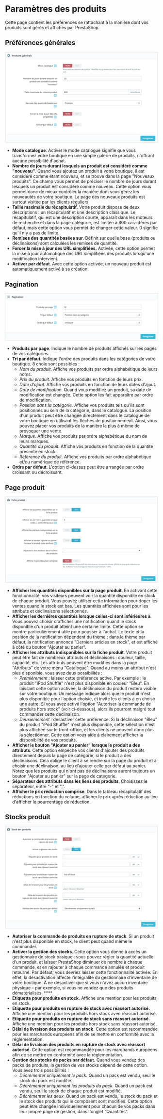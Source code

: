 # Paramètres des produits

Cette page contient les préférences se rattachant à la manière dont vos produits sont gérés et affichés par PrestaShop.

## Préférences générales <a id="Parametresdesproduits-Pr&#xE9;f&#xE9;rencesg&#xE9;n&#xE9;rales"></a>

![](../../../.gitbook/assets/64225331.png)

* **Mode catalogue**. Activer le mode catalogue signifie que vous transformez votre boutique en une simple galerie de produits, n'offrant aucune possibilité d'achat.
* **Nombre de jours durant lesquels un produit est considéré comme "nouveau"**. Quand vous ajoutez un produit à votre boutique, il est considéré comme étant nouveau, et se trouve dans la page "Nouveaux produits". Ce champ vous permet de préciser le nombre de jours durant lesquels un produit est considéré comme nouveau. Cette option vous permet donc de mieux contrôler la manière dont vous gérez les nouveautés de votre boutique. La page des nouveaux produits est surtout visitée par les clients réguliers.
* **Taille maximale du récapitulatif**. Votre produit dispose de deux descriptions : un récapitulatif et une description classique. Le récapitulatif, qui est une description courte, apparaît dans les moteurs de recherche et dans la page catégorie, est limitée à 800 caractères par défaut, mais cette option vous permet de changer cette valeur. 0 signifie qu'il n'y a pas de limite.
* **Remises des quantités basées sur**. Définit sur quelle base \(produits ou déclinaisons\) sont calculées les remises de quantité.
* **Forcer la mise à jour des URL simplifiées.** Activée, cette option permet la mise à jour automatique des URL simplifiées des produits lorsqu'une modification intervient.
* **Activer par défaut**. Avec cette option activée, un nouveau produit est automatiquement activé à sa création.

## Pagination <a id="Parametresdesproduits-Pagination"></a>

![](../../../.gitbook/assets/64225332.png)

* **Produits par page**. Indique le nombre de produits affichés sur les pages de vos catégories.
* **Tri par défaut**. Indique l'ordre des produits dans les catégories de votre boutique. 8 choix sont possibles : 
  * _Nom du produit._ Affiche vos produits par ordre alphabétique de leurs noms.
  * _Prix du produit._ Affiche vos produits en fonction de leurs prix.
  * _Date d'ajout._ Affiche vos produits en fonction de leurs dates d'ajout.
  * _Date de modification._ Quand vous modifiez un produit, sa date de modification est changée. Cette option les fait apparaître par ordre de modification.
  * _Position dans la catégorie._ Affiche vos produits tels qu'ils sont positionnés au sein de la catégorie, dans le catalogue. La position d'un produit peut être changée directement dans le catalogue de votre boutique en utilisant les flèches de positionnement. Ainsi, vous pouvez placer vos produits de la manière la plus à même de provoquer une vente.
  * _Marque._ Affiche vos produits par ordre alphabétique du nom de leurs marques.
  * _Quantité du produit._ Affiche vos produits en fonction de la quantité présente en stock.
  * _Référence du produit._ Affiche vos produits par ordre alphabétique et/ou numérique de référence.
* **Ordre par défaut**. L'option ci-dessus peut être arrangée par ordre croissant ou décroissant.

## Page produit <a id="Parametresdesproduits-Pageproduit"></a>

![](../../../.gitbook/assets/64225333.png)

* **Afficher les quantités disponibles sur la page produit**. En activant cette fonctionnalité, vos visiteurs peuvent voir la quantité disponible en stock de chaque produit. Vous pouvez utiliser cette information pour doper les ventes quand le stock est bas. Les quantités affichées sont pour les attributs et déclinaisons sélectionnés.
* **Afficher les dernières quantités lorsque celles-ci sont inférieures à**. Vous pouvez choisir d'afficher une notification quand le stock disponible d'un produit atteint une certaine limite. Cette option se montre particulièrement utile pour pousser à l'achat. Le texte et la position de la notification dépendent du thème ; dans le thème par défaut, la notification annonce "Derniers articles en stock", et est affiché à côté du bouton "Ajouter au panier".
* **Afficher les attributs indisponibles sur la fiche produit**. Votre produit peut être fait de nombreux attributs et déclinaisons : couleur, taille, capacité, etc. Les attributs peuvent être modifiés dans la page "Attributs" de votre menu "Catalogue". Quand au moins un attribut n'est plus disponible, vous avez deux possibilités :
  * _Premièrement :_ laisser cette préférence active. Par exemple : le produit "iPod Shuffle" n'est plus disponible en couleur "Bleu". En laissant cette option activée, la déclinaison du produit restera visible sur votre boutique. Un message indique alors que le produit n'est plus disponible pour l'option choisie, et invite les clients à en choisir une autre. Si vous avez activé l'option "Autoriser la commande de produits hors stock" \(voir ci-dessous\), alors ils pourront malgré tout commander cette déclinaison.
  * _Deuxièmement :_ désactiver cette préférence. Si la déclinaison "Bleu" du produit "iPod Shuffle" n'est plus disponible, cette sélection n'est plus affichée sur le front-office, et les clients ne peuvent donc plus la sélectionner. Cette option vous aide à clairement afficher la disponibilité de vos produits.
* **Afficher le bouton "Ajouter au panier" lorsque le produit a des attributs**. Cette option empêche vos clients d'ajouter des produits directement depuis la page de catégorie, si le produit a des déclinaisons. Cela oblige le client à se rendre sur la page du produit et à choisir une déclinaison, au lieu d'ajouter celle par défaut au panier. Notez que les produits qui n'ont pas de déclinaisons auront toujours un bouton "Ajouter au panier" sur la page de catégorie.
* **Séparateur des attributs dans les liens des produits**. Choisissez le séparateur, entre "-" et ",".
* **Afficher le prix réduction comprise**. Dans le tableau récapitulatif des réductions en fonction du volume, afficher le prix après réduction au lieu d'afficher le pourcentage de réduction.

## Stocks produit <a id="Parametresdesproduits-Stocksproduit"></a>

![](../../../.gitbook/assets/64225336.png)

* **Autoriser la commande de produits en rupture de stock**. Si un produit n'est plus disponible en stock, le client peut quand même le commander.
* **Activer la gestion des stocks**. Cette option vous donne à accès un gestionnaire de stock basique : vous pouvez régler la quantité actuelle d'un produit, et laisser PrestaShop diminuer ce nombre à chaque commande, et en rajouter à chaque commande annulée et produit retourné. Par défaut, vous devriez laisser cette fonctionnalité activée. En effet, la désactivation affecte l'intégralité du gestionnaire d'inventaire de votre boutique. À ne désactiver que si vous n'avez aucun inventaire physique – par exemple, si vous ne vendez que des produits dématérialisés. ****
* **Etiquette pour produits en stock.** Affiche une mention pour les produits en stock.
* **Etiquette pour produits en rupture de stock avec réassort autorisé.** Affiche une mention pour les produits hors stock avec réassort autorisé.
* **Etiquette pour produits en rupture de stock sans réassort autorisé.** Affiche une mention pour les produits hors stock sans réassort autorisé.
* **Délai de livraison des produits en stock.** Cette option est recommandée pour les marchands européens afin de se mettre en conformité avec la réglementation.
* **Délai de livraison des produits en rupture de stock avec réassort autorisé.** Cette option est recommandée pour les marchands européens afin de se mettre en conformité avec la réglementation.
* **Gestion des stocks de packs par défaut.** Quand vous vendez des packs de produits, la gestion de vos stocks dépend de cette option. Vous avez trois possibilités :
  * _Décrémenter uniquement le pack._ Quand un pack est vendu, seul le stock du pack est modifié.
  * _Décrémenter uniquement les produits du pack._ Quand un pack est vendu, seul le stock de chaque produit est modifié.
  * _Décrémenter les deux._ Quand un pack est vendu, le stock du pack et le stock des produits qui le composent sont modifiés.  Cette option peut être changée individuellement pour chacun de vos packs dans leur propre page de gestion, dans l'onglet "Quantités".

